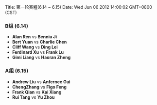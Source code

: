 Title: 第一轮赛程(6.14 ~ 6.15)
Date: Wed Jun 06 2012 14:00:02 GMT+0800 (CST)

### B组 (6.14)
- **Alan Ren** vs **Benniu Ji**
- **Bert Yuan** vs **Charlie Chen**
- **Cliff Wang** vs **Ding Lei**
- **Ferdinard Xu** vs **Frank Lu**
- **Gimi Liang** vs **Haoran Zheng**


### A组 (6.15)
- **Andrew Liu** vs **Anfernee Gui**
- **ChengZhang** vs **Figo Feng**
- **Frank Qian** vs **Kai Xiang**
- **Rui Tang** vs **Yu Zhou**
